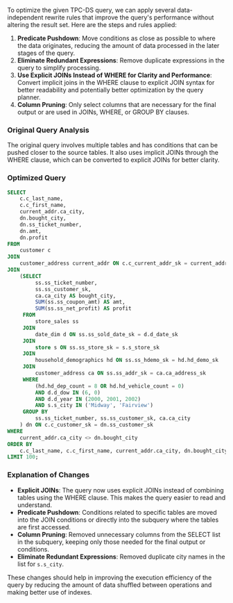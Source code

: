 To optimize the given TPC-DS query, we can apply several data-independent rewrite rules that improve the query's performance without altering the result set. Here are the steps and rules applied:

1. **Predicate Pushdown**: Move conditions as close as possible to where the data originates, reducing the amount of data processed in the later stages of the query.
2. **Eliminate Redundant Expressions**: Remove duplicate expressions in the query to simplify processing.
3. **Use Explicit JOINs Instead of WHERE for Clarity and Performance**: Convert implicit joins in the WHERE clause to explicit JOIN syntax for better readability and potentially better optimization by the query planner.
4. **Column Pruning**: Only select columns that are necessary for the final output or are used in JOINs, WHERE, or GROUP BY clauses.

### Original Query Analysis
The original query involves multiple tables and has conditions that can be pushed closer to the source tables. It also uses implicit JOINs through the WHERE clause, which can be converted to explicit JOINs for better clarity.

### Optimized Query
```sql
SELECT 
    c.c_last_name,
    c.c_first_name,
    current_addr.ca_city,
    dn.bought_city,
    dn.ss_ticket_number,
    dn.amt,
    dn.profit
FROM 
    customer c
JOIN 
    customer_address current_addr ON c.c_current_addr_sk = current_addr.ca_address_sk
JOIN 
    (SELECT 
         ss.ss_ticket_number,
         ss.ss_customer_sk,
         ca.ca_city AS bought_city,
         SUM(ss.ss_coupon_amt) AS amt,
         SUM(ss.ss_net_profit) AS profit
     FROM 
         store_sales ss
     JOIN 
         date_dim d ON ss.ss_sold_date_sk = d.d_date_sk
     JOIN 
         store s ON ss.ss_store_sk = s.s_store_sk
     JOIN 
         household_demographics hd ON ss.ss_hdemo_sk = hd.hd_demo_sk
     JOIN 
         customer_address ca ON ss.ss_addr_sk = ca.ca_address_sk
     WHERE 
         (hd.hd_dep_count = 8 OR hd.hd_vehicle_count = 0)
         AND d.d_dow IN (6, 0)
         AND d.d_year IN (2000, 2001, 2002)
         AND s.s_city IN ('Midway', 'Fairview')
     GROUP BY 
         ss.ss_ticket_number, ss.ss_customer_sk, ca.ca_city
    ) dn ON c.c_customer_sk = dn.ss_customer_sk
WHERE 
    current_addr.ca_city <> dn.bought_city
ORDER BY 
    c.c_last_name, c.c_first_name, current_addr.ca_city, dn.bought_city, dn.ss_ticket_number
LIMIT 100;
```

### Explanation of Changes
- **Explicit JOINs**: The query now uses explicit JOINs instead of combining tables using the WHERE clause. This makes the query easier to read and understand.
- **Predicate Pushdown**: Conditions related to specific tables are moved into the JOIN conditions or directly into the subquery where the tables are first accessed.
- **Column Pruning**: Removed unnecessary columns from the SELECT list in the subquery, keeping only those needed for the final output or conditions.
- **Eliminate Redundant Expressions**: Removed duplicate city names in the list for `s.s_city`.

These changes should help in improving the execution efficiency of the query by reducing the amount of data shuffled between operations and making better use of indexes.